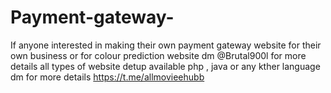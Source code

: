 # Payment-gateway-
 If anyone interested in making their own payment gateway website 
 for their own business or   for colour prediction website 
 dm @Brutal900l
 for more details all types of website detup available 
 php , java  or any kther language 
 dm for more details
 https://t.me/allmovieehubb
